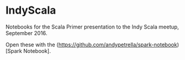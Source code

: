 # IndyScala

Notebooks for the Scala Primer presentation to the Indy Scala meetup, September 2016.

Open these with the (https://github.com/andypetrella/spark-notebook)[Spark Notebook].
